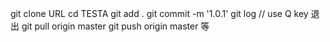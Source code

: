 git clone URL
cd TESTA
git add .
git commit -m '1.0.1'
git log       // use Q key 退出
git pull origin master
git push origin master
等
